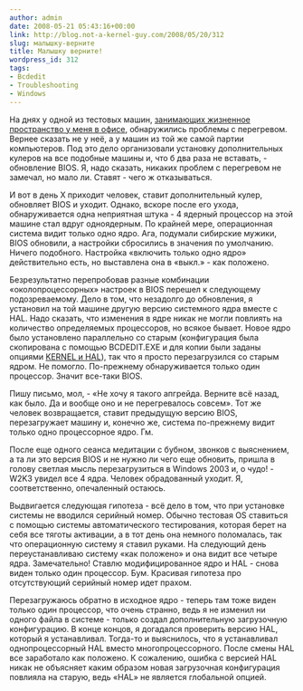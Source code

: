 ```yaml
---
author: admin
date: 2008-05-21 05:43:16+00:00
link: http://blog.not-a-kernel-guy.com/2008/05/20/312
slug: малышку-верните
title: Малышку верните!
wordpress_id: 312
tags:
- Bcdedit
- Troubleshooting
- Windows
---
```


На днях у одной из тестовых машин, [занимающих жизненное пространство у меня в офисе](http://blog.not-a-kernel-guy.com/2008/05/16/311), обнаружились проблемы с перегревом. Вернее сказать не у неё, а у машин из той же самой партии компьютеров. Под это дело организовали установку дополнительных кулеров на все подобные машины и, что б два раза не вставать, - обновление BIOS. Я, надо сказать, никаких проблем с перегревом не замечал, но мало ли. Ставят - чего ж отказываться.

И вот в день X приходит человек, ставит дополнительный кулер, обновляет BIOS и уходит. Однако, вскоре после его ухода, обнаруживается одна неприятная штука - 4 ядерный процессор на этой машине стал вдруг одноядерным. По крайней мере, операционная система видит только одно ядро. Ага, подумали сибирские мужики, BIOS обновили, а настройки сбросились в значения по умолчанию. Ничего подобного. Настройка «включить только одно ядро» действительно есть, но выставлена она в «выкл.» - как положено.

Безрезультатно перепробовав разные комбинации «околопроцессорных» настроек в BIOS перешел к следующему подозреваемому. Дело в том, что незадолго до обновления, я установил на той машине другую версию системного ядра вместе с HAL. Надо сказать, что изменения в ядре никак не могли повлиять на количество определяемых процессоров, но всякое бывает. Новое ядро было установлено параллельно со старым (конфигурация была скопирована с помощью BCDEDIT.EXE и для копии были заданы опциями [KERNEL и HAL](http://msdn.microsoft.com/en-us/library/aa906211.aspx)), так что я просто перезагрузился со старым ядром. Не помогло. По-прежнему обнаруживается только один процессор. Значит все-таки BIOS.

Пишу письмо, мол, - «Не хочу я такого апгрейда. Верните всё назад, как было. Да и вообще оно и не перегревалось совсем». Тот же человек возвращается, ставит предыдущую версию BIOS, перезагружает машину и, конечно же, система по-прежнему видит только одно процессорное ядро. Гм.

После еще одного сеанса медитации с бубном, звонков с выяснением, а та ли это версия BIOS и не нужно ли чего еще обновить, пришла в голову светлая мысль перезагрузиться в Windows 2003 и, о чудо! - W2K3 увидел все 4 ядра. Человек обрадованный уходит. Я, соответственно, опечаленный остаюсь.

Выдвигается следующая гипотеза - всё дело в том, что при установке системы не вводился серийный номер. Обычно тестовая OS ставиться с помощью системы автоматического тестирования, которая берет на себя все тяготы активации, а в тот день она немного поломалась, так что операционную систему я ставил руками. На следующий день переустанавливаю систему «как положено» и она видит все четыре ядра. Замечательно! Ставлю модифицированное ядро и HAL - снова виден только один процессор. Бум. Красивая гипотеза про отсутствующий серийный номер идет прахом.

Перезагружаюсь обратно в исходное ядро - теперь там тоже виден только один процессор, что очень странно, ведь я не изменил ни одного файла в системе - только создал дополнительную загрузочную конфигурацию. В конце концов, я догадался проверить версию HAL, который я устанавливал. Тогда-то и выяснилось, что я устанавливал однопроцессорный HAL вместо многопроцессорного. После смены HAL все заработало как положено. К сожалению, ошибка с версией HAL никак не объясняет каким образом новая загрузочная конфигурация повлияла на старую, ведь «HAL» не является глобальной опцией. 

